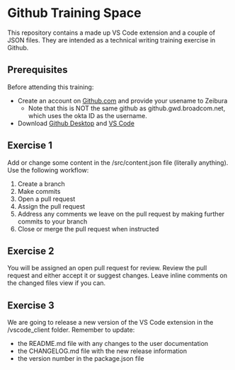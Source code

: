 # Github Training Space

This repository contains a made up VS Code extension and a couple of JSON files. They are intended as a technical writing training exercise in Github.

## Prerequisites

Before attending this training:

- Create an account on [Github.com](www.github.com) and provide your usename to Zeibura
  - Note that this is NOT the same github as github.gwd.broadcom.net, which uses the okta ID as the username.
- Download [Github Desktop](https://desktop.github.com/) and [VS Code](https://code.visualstudio.com/)

## Exercise 1

Add or change some content in the /src/content.json file (literally anything). Use the following workflow: 

1. Create a branch
2. Make commits
3. Open a pull request 
4. Assign the pull request
5. Address any comments we leave on the pull request by making further commits to your branch
6. Close or merge the pull request when instructed

## Exercise 2

You will be assigned an open pull request for review. Review the pull request and either accept it or suggest changes. Leave inline comments on the changed files view if you can.

## Exercise 3

We are going to release a new version of the VS Code extension in the /vscode_client folder. Remember to update:

- the README.md file with any changes to the user documentation
- the CHANGELOG.md file with the new release information
- the version number in the package.json file 
